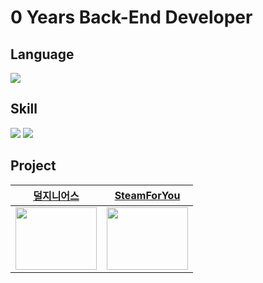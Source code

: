 # 0 Years Back-End Developer

## Language
<img src="https://img.shields.io/badge/javascript-F7DF1E?style=for-the-badge&logo=javascript&logoColor=white">

## Skill
<img src="https://img.shields.io/badge/node.js-339933?style=for-the-badge&logo=Node.js&logoColor=white"> <img src="https://img.shields.io/badge/express-000000?style=for-the-badge&logo=express&logoColor=white">

## Project

|[덜지니어스](https://github.com/cesdea/THER_GEINUS_GAME_develop_BE)|[SteamForYou](https://github.com/SteamReviewSearch)|
|---|---|
|[<img src="https://github.com/cesdea/cesdea/blob/main/image/THER_GENIUS.png" width="130" height="100">](https://github.com/cesdea/THER_GEINUS_GAME_develop_BE/blob/develop/README.md)|[<img src="https://github.com/cesdea/cesdea/blob/main/image/steamforyou.png" width="130" height="100">](https://github.com/SteamReviewSearch)|

